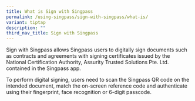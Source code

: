 ```yaml
---
title: What is Sign with Singpass
permalink: /using-singpass/sign-with-singpass/what-is/
variant: tiptap
description: ""
third_nav_title: Sign with Singpass
---
```

<p>Sign with Singpass allows Singpass users to digitally sign documents such
as contracts and agreements with signing certificates issued by the National
Certification Authority, Assurity Trusted Solutions Pte. Ltd. contained
in the Singpass app.&nbsp;&nbsp;</p>
<p>To perform digital signing, users need to scan the Singpass QR code on
the intended document, match the on-screen reference code and authenticate
using their fingerprint, face recognition or 6-digit passcode.&nbsp;&nbsp;</p>
